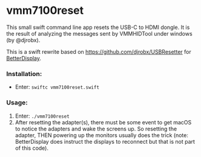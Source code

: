 # vmm7100reset

This small swift command line app resets the USB-C to HDMI dongle. It is the result of analyzing the messages sent by VMMHIDTool under windows (by @djrobx).

This is a swift rewrite based on https://github.com/djrobx/USBResetter for [BetterDisplay](https://betterdisplay.pro).

### Installation:

- Enter: `swiftc vmm7100reset.swift`

### Usage:

1. Enter: `./vmm7100reset`
2. After resetting the adapter(s), there must be some event to get macOS to notice the adapters and wake the screens up. So resetting the adapter, THEN powering up the monitors usually does the trick (note: BetterDisplay does instruct the displays to reconnect but that is not part of this code).
